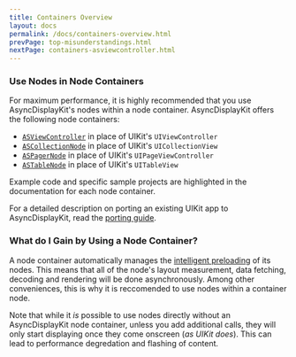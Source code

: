 ```yaml
---
title: Containers Overview
layout: docs
permalink: /docs/containers-overview.html
prevPage: top-misunderstandings.html
nextPage: containers-asviewcontroller.html
---
```

### Use Nodes in Node Containers

For maximum performance, it is highly recommended that you use AsyncDisplayKit's nodes within a node container. AsyncDisplayKit offers the following node containers:

- <a href = "containers-asviewcontroller.html">`ASViewController`</a> in place of UIKit's `UIViewController`
- <a href = "containers-ascollectionnode.html">`ASCollectionNode`</a> in place of UIKit's `UICollectionView`
- <a href = "containers-aspagernode.html">`ASPagerNode`</a> in place of UIKit's `UIPageViewController`
- <a href = "containers-astablenode.html">`ASTableNode`</a> in place of UIKit's `UITableView`
 
Example code and specific sample projects are highlighted in the documentation for each node container. 

For a detailed description on porting an existing UIKit app to AsyncDisplayKit, read the <a href = "porting-guide.html">porting guide</a>.

### What do I Gain by Using a Node Container?

A node container automatically manages the <a href = "intelligent-preloading.html">intelligent preloading</a> of its nodes. This means that all of the node's layout measurement, data fetching, decoding and rendering will be done asynchronously. Among other conveniences, this is why it is reccomended to use nodes within a container node.

Note that while it _is_ possible to use nodes directly without an AsyncDisplayKit node container, unless you add additional calls, they will only start displaying once they come onscreen (_as UIKit does_). This can lead to performance degredation and flashing of content.
